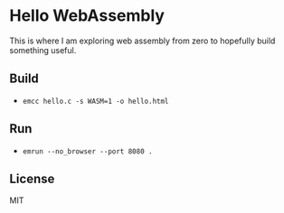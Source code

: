 # Hello WebAssembly
This is where I am exploring web assembly from zero to hopefully build something useful.

## Build

* `emcc hello.c -s WASM=1 -o hello.html`

## Run

* `emrun --no_browser --port 8080 .`

## License
MIT